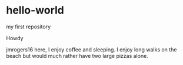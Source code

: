 # hello-world
my first repository


Howdy 

jmrogers16 here, I enjoy coffee and sleeping.
I enjoy long walks on the beach but would much rather have two large pizzas alone.
